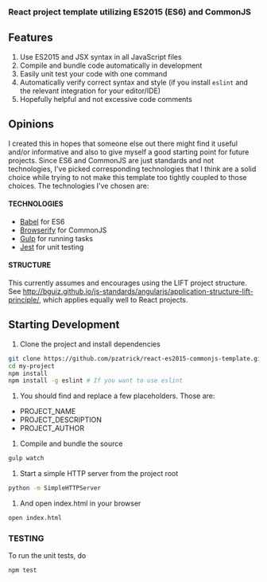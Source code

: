 ### React project template utilizing ES2015 (ES6) and CommonJS

## Features

1. Use ES2015 and JSX syntax in all JavaScript files
1. Compile and bundle code automatically in development
1. Easily unit test your code with one command
1. Automatically verify correct syntax and style (if you install `eslint` and the relevant integration for your editor/IDE)
1. Hopefully helpful and not excessive code comments


## Opinions

I created this in hopes that someone else out there might find it useful and/or informative and also to give myself a good starting point for future projects. Since ES6 and CommonJS are just standards and not technologies, I've picked corresponding technologies that I think are a solid choice while trying to not make this template too tightly coupled to those choices. The technologies I've chosen are:

#### TECHNOLOGIES

- [Babel](https://babeljs.io/) for ES6
- [Browserify](http://browserify.org/) for CommonJS
- [Gulp](http://gulpjs.com/) for running tasks
- [Jest](https://facebook.github.io/jest/) for unit testing

#### STRUCTURE

This currently assumes and encourages using the LIFT project structure. See http://bguiz.github.io/js-standards/angularjs/application-structure-lift-principle/, which applies equally well to React projects.

## Starting Development

1. Clone the project and install dependencies

```bash 
git clone https://github.com/pzatrick/react-es2015-commonjs-template.git my-project
cd my-project
npm install
npm install -g eslint # If you want to use eslint 
```

1. You should find and replace a few placeholders. Those are:

- PROJECT_NAME
- PROJECT_DESCRIPTION
- PROJECT_AUTHOR

1. Compile and bundle the source

```bash
gulp watch
```

1. Start a simple HTTP server from the project root

```bash
python -m SimpleHTTPServer
```

1. And open index.html in your browser

```bash
open index.html
```

### TESTING

To run the unit tests, do

```bash
npm test
```
